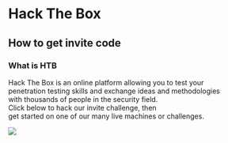 # Hack The Box
## How to get invite code

### What is HTB

Hack The Box is an online platform allowing you to test your   
penetration testing skills and exchange ideas and methodologies   
with thousands of people in the security field.   
Click below to hack our invite challenge, then   
get started on one of our many live machines or challenges.

![](/photos/Invite-code-HTB/htb_page.png)
